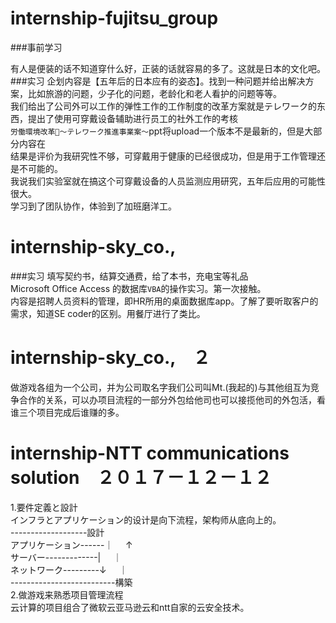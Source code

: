 # internship-fujitsu_group

###事前学习

  有人是便装的话不知道穿什么好，正装的话就容易的多了。这就是日本的文化吧。<br>
###实习
  企划内容是【五年后的日本应有的姿态】。找到一种问题并给出解决方案，比如旅游的问题，少子化的问题，老龄化和老人看护的问题等等。<br>
我们给出了公司外可以工作的弹性工作的工作制度的改革方案就是テレワーク的东西，提出了使用可穿戴设备辅助进行员工的社外工作的考核<br>
`労働環境改革～テレワーク推進事業案～`ppt将upload一个版本不是最新的，但是大部分内容在<br>
结果是评价为我研究性不够，可穿戴用于健康的已经很成功，但是用于工作管理还是不可能的。<br>
我说我们实验室就在搞这个可穿戴设备的人员监测应用研究，五年后应用的可能性很大。<br>
学习到了团队协作，体验到了加班磨洋工。


# internship-sky_co.,

###实习
填写契约书，结算交通费，给了本书，充电宝等礼品<br>
Microsoft Office Access 的数据库`VBA`的操作实习。第一次接触。<br>
内容是招聘人员资料的管理，即HR所用的桌面数据库app。了解了要听取客户的需求，知道SE coder的区别。用餐厅进行了类比。<br>
# internship-sky_co.,　２
做游戏各组为一个公司，并为公司取名字我们公司叫Mt.(我起的)与其他组互为竞争合作的关系，可以办项目流程的一部分外包给他司也可以接揽他司的外包活，看谁三个项目完成后谁赚的多。<br>

# internship-NTT communications solution　２０１７－１２－１２
1.要件定義と設計<br>
インフラとアプリケーション的设计是向下流程，架构师从底向上的。<br> 
-------------------設計<br> 
アプリケーション------｜     ↑<br> 
サーバー-------------|     ｜<br> 
ネットワーク---------↓     ｜<br> 
--------------------------構築<br> 
2.做游戏来熟悉项目管理流程<br> 
云计算的项目组合了微软云亚马逊云和ntt自家的云安全技术。<br> 
